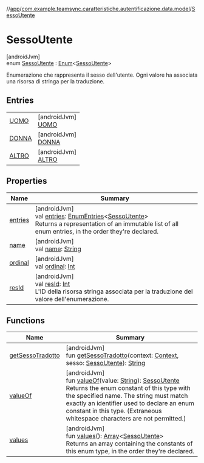 //[app](../../../index.md)/[com.example.teamsync.caratteristiche.autentificazione.data.model](../index.md)/[SessoUtente](index.md)

# SessoUtente

[androidJvm]\
enum [SessoUtente](index.md) : [Enum](https://kotlinlang.org/api/latest/jvm/stdlib/kotlin/-enum/index.html)&lt;[SessoUtente](index.md)&gt; 

Enumerazione che rappresenta il sesso dell'utente. Ogni valore ha associata una risorsa di stringa per la traduzione.

## Entries

| | |
|---|---|
| [UOMO](-u-o-m-o/index.md) | [androidJvm]<br>[UOMO](-u-o-m-o/index.md) |
| [DONNA](-d-o-n-n-a/index.md) | [androidJvm]<br>[DONNA](-d-o-n-n-a/index.md) |
| [ALTRO](-a-l-t-r-o/index.md) | [androidJvm]<br>[ALTRO](-a-l-t-r-o/index.md) |

## Properties

| Name | Summary |
|---|---|
| [entries](entries.md) | [androidJvm]<br>val [entries](entries.md): [EnumEntries](https://kotlinlang.org/api/latest/jvm/stdlib/kotlin.enums/-enum-entries/index.html)&lt;[SessoUtente](index.md)&gt;<br>Returns a representation of an immutable list of all enum entries, in the order they're declared. |
| [name](../../com.example.teamsync.util/-priorita/-n-e-s-s-u-n-a/index.md#-372974862%2FProperties%2F-912451524) | [androidJvm]<br>val [name](../../com.example.teamsync.util/-priorita/-n-e-s-s-u-n-a/index.md#-372974862%2FProperties%2F-912451524): [String](https://kotlinlang.org/api/latest/jvm/stdlib/kotlin/-string/index.html) |
| [ordinal](../../com.example.teamsync.util/-priorita/-n-e-s-s-u-n-a/index.md#-739389684%2FProperties%2F-912451524) | [androidJvm]<br>val [ordinal](../../com.example.teamsync.util/-priorita/-n-e-s-s-u-n-a/index.md#-739389684%2FProperties%2F-912451524): [Int](https://kotlinlang.org/api/latest/jvm/stdlib/kotlin/-int/index.html) |
| [resId](res-id.md) | [androidJvm]<br>val [resId](res-id.md): [Int](https://kotlinlang.org/api/latest/jvm/stdlib/kotlin/-int/index.html)<br>L'ID della risorsa stringa associata per la traduzione del valore dell'enumerazione. |

## Functions

| Name | Summary |
|---|---|
| [getSessoTradotto](get-sesso-tradotto.md) | [androidJvm]<br>fun [getSessoTradotto](get-sesso-tradotto.md)(context: [Context](https://developer.android.com/reference/kotlin/android/content/Context.html), sesso: [SessoUtente](index.md)): [String](https://kotlinlang.org/api/latest/jvm/stdlib/kotlin/-string/index.html) |
| [valueOf](value-of.md) | [androidJvm]<br>fun [valueOf](value-of.md)(value: [String](https://kotlinlang.org/api/latest/jvm/stdlib/kotlin/-string/index.html)): [SessoUtente](index.md)<br>Returns the enum constant of this type with the specified name. The string must match exactly an identifier used to declare an enum constant in this type. (Extraneous whitespace characters are not permitted.) |
| [values](values.md) | [androidJvm]<br>fun [values](values.md)(): [Array](https://kotlinlang.org/api/latest/jvm/stdlib/kotlin/-array/index.html)&lt;[SessoUtente](index.md)&gt;<br>Returns an array containing the constants of this enum type, in the order they're declared. |

